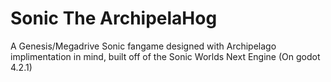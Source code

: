 # Sonic The ArchipelaHog
 A Genesis/Megadrive Sonic fangame designed with Archipelago implimentation in mind, built off of the Sonic Worlds Next Engine (On godot 4.2.1)
